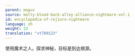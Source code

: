 ```yaml
---
parent: magus
source: melty-blood-back-alley-alliance-nightmare-vol-1
id: encyclopedia-of-rojiura-nightmare
language: zh
weight: 22
translation: "vt789123"
---
```


使用魔术之人。探求神秘，目标是到达根源。
